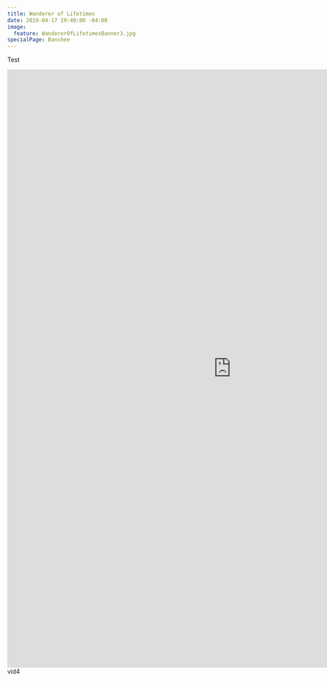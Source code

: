 ```yaml
---
title: Wanderer of Lifetimes
date: 2019-04-17 19:40:00 -04:00
image:
  feature: WandererOfLifetimesBanner3.jpg
specialPage: Banshee
---
```


Test
<iframe width="1024" height="1366" src="https://www.youtube.com/embed/y0fiBdyK-Uk" frameborder="0" allow="accelerometer; autoplay; encrypted-media; gyroscope; picture-in-picture" allowfullscreen></iframe>
vid4
